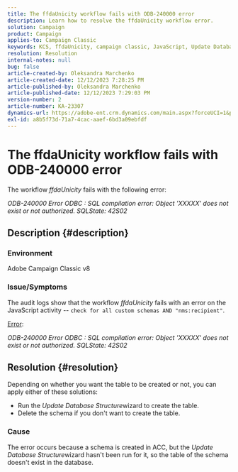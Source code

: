 ```yaml
---
title: The ffdaUnicity workflow fails with ODB-240000 error
description: Learn how to resolve the ffdaUnicity workflow error.
solution: Campaign
product: Campaign
applies-to: Campaign Classic
keywords: KCS, ffdaUnicity, campaign classic, JavaScript, Update Database Structure, schema
resolution: Resolution
internal-notes: null
bug: false
article-created-by: Oleksandra Marchenko
article-created-date: 12/12/2023 7:28:25 PM
article-published-by: Oleksandra Marchenko
article-published-date: 12/12/2023 7:29:03 PM
version-number: 2
article-number: KA-23307
dynamics-url: https://adobe-ent.crm.dynamics.com/main.aspx?forceUCI=1&pagetype=entityrecord&etn=knowledgearticle&id=ffe1d09a-2499-ee11-be37-6045bd0065f9
exl-id: a8b5f73d-71a7-4cac-aaef-6bd3a09ebfdf
---
```

# The ffdaUnicity workflow fails with ODB-240000 error


The workflow *ffdaUnicity* fails with the following error:

*ODB-240000 Error ODBC : SQL compilation error: Object 'XXXXX' does not exist or not authorized. SQLState: 42S02*

## Description {#description}


### Environment

Adobe Campaign Classic v8

### Issue/Symptoms

The audit logs show that the workflow *ffdaUnicity* fails with an error on the JavaScript activity -- `check for all custom schemas AND "nms:recipient"`.

<u>Error</u>:

*ODB-240000 Error ODBC : SQL compilation error: Object 'XXXXX' does not exist or not authorized. SQLState: 42S02*


## Resolution {#resolution}


Depending on whether you want the table to be created or not, you can apply either of these solutions:

- Run the *Update Database Structure*wizard to create the table.
- Delete the schema if you don't want to create the table.


### Cause

The error occurs because a schema is created in ACC, but the *Update Database Structure*wizard hasn't been run for it, so the table of the schema doesn't exist in the database.
